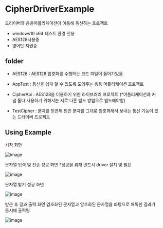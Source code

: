 # CipherDriverExample
드라이버와 응용어플리케이션이 이용해 통신하는 프로젝트

- windows10 x64 테스트 환경 전용
- AES128사용중
- 영어만 지원중

## folder
- AES128 : AES128 암호화를 수행하는 코드 파일이 들어가있음

- AppTest : 통신을 쉽게 할 수 있도록 도와주는 응용 어플리케이션 프로젝트

- CipherApi : AES128을 이용하기 위한 라이브러리 프로젝트 (*어플리케이션과 커널 둘다 사용하기 위해서는 서로 다른 빌드 방법으로 빌드해야함)

- TestCipher : 문자를 받은뒤 받은 문자를 그대로 암호화해서 보내는 통신 기능이 있는 드라이버 프로젝트

## Using Example
시작 화면

![image](https://github.com/user-attachments/assets/165222ab-91de-46a5-a07c-fb6888edb85b)

문자열 입력 및 전송 성공 화면
*성공을 위해 반드시 driver 설치 및 필요

![image](https://github.com/user-attachments/assets/6c49c5b4-68b7-44d3-93d5-7d087f2705f3)

문자열 받기 성공 화면

![image](https://github.com/user-attachments/assets/f0807183-aff1-44dd-91d8-b1233de114de)

받은 후 결과 출력 화면
암호화된 문자열과 암호화된 문자열을 바탕으로 해독한 결과가 동시에 출력됨

![image](https://github.com/user-attachments/assets/1596babc-db17-4067-a3c3-f1245e2ab893)
